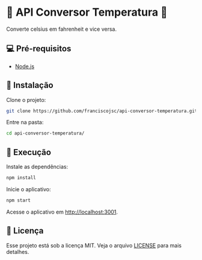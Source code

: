# :tada: API Conversor Temperatura :tada:

Converte celsius em fahrenheit e vice versa.

## :computer: Pré-requisitos

- [Node.js](https://nodejs.org/en/)

## :wrench: Instalação

Clone o projeto:

```bash
git clone https://github.com/franciscojsc/api-conversor-temperatura.git
```

Entre na pasta:

```bash
cd api-conversor-temperatura/
```

## :rocket: Execução

Instale as dependências:

```bash
npm install
```

Inicie o aplicativo:

```bash
npm start
```

Acesse o aplicativo em [http://localhost:3001](http://localhost:3001).



## :memo: Licença
Esse projeto está sob a licença MIT. Veja o arquivo [LICENSE](LICENSE) para mais detalhes.
